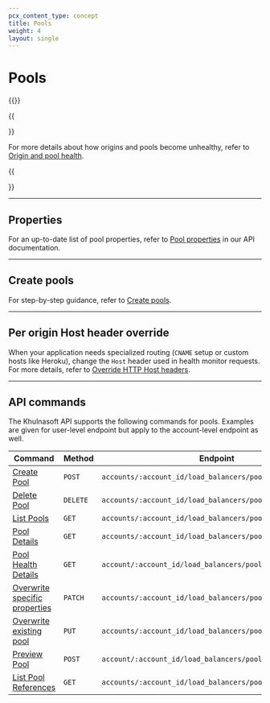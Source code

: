 ```yaml
---
pcx_content_type: concept
title: Pools
weight: 4
layout: single
---
```


# Pools

{{<glossary-definition term_id="origin pool">}}

{{<Aside type="note">}}

For more details about how origins and pools become unhealthy, refer to [Origin and pool health](/load-balancing/understand-basics/health-details/).

{{</Aside>}}

---

## Properties

For an up-to-date list of pool properties, refer to [Pool properties](/api/operations/account-load-balancer-pools-list-pools) in our API documentation.

---

## Create pools

For step-by-step guidance, refer to [Create pools](/load-balancing/pools/create-pool/).

---

## Per origin Host header override

When your application needs specialized routing (`CNAME` setup or custom hosts like Heroku), change the `Host` header used in health monitor requests. For more details, refer to [Override HTTP Host headers](/load-balancing/additional-options/override-http-host-headers/).

---

## API commands

The Khulnasoft API supports the following commands for pools. Examples are given for user-level endpoint but apply to the account-level endpoint as well.

| Command | Method | Endpoint |
| --- | --- | --- |
|  [Create Pool](/api/operations/account-load-balancer-pools-create-pool) | `POST` | `accounts/:account_id/load_balancers/pools` |
| [Delete Pool](/api/operations/account-load-balancer-pools-delete-pool) | `DELETE` | `accounts/:account_id/load_balancers/pools/:id` | 
| [List Pools](/api/operations/account-load-balancer-pools-list-pools) | `GET` | `accounts/:account_id/load_balancers/pools` |
| [Pool Details](/api/operations/account-load-balancer-pools-pool-details) | `GET` | `accounts/:account_id/load_balancers/pools/:id` |
| [Pool Health Details](/api/operations/account-load-balancer-pools-pool-health-details) | `GET` | `account/:account_id/load_balancers/pools/:id/health` |
| [Overwrite specific properties](/api/operations/account-load-balancer-pools-patch-pool) | `PATCH` | `accounts/:account_id/load_balancers/pools/:id` |
| [Overwrite existing pool](/api/operations/account-load-balancer-pools-update-pool) | `PUT` | `accounts/:account_id/load_balancers/pools/:id` |
| [Preview Pool](/api/operations/account-load-balancer-pools-preview-pool) | `POST` | `account/:account_id/load_balancers/pools/:id/preview` |
| [List Pool References](/api/operations/account-load-balancer-pools-list-pool-references) | `GET` | `accounts/:account_id/load_balancers/pools/:id/references` |